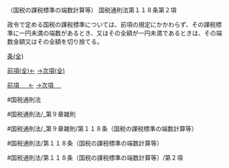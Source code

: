 （国税の課税標準の端数計算等）
国税通則法第１１８条第２項

政令で定める国税の課税標準については、前項の規定にかかわらず、その課税標準に一円未満の端数があるとき、又はその全額が一円未満であるときは、その端数金額又はその全額を切り捨てる。

[条(全)](国税通則法＿＿＿＿＿第１１８条_.md)

[前項(全)←](国税通則法＿＿＿＿＿第１１８条第１項_.md)    [→次項(全)](国税通則法＿＿＿＿＿第１１８条第３項_.md)

[前項 　 ←](国税通則法＿＿＿＿＿第１１８条第１項.md)    [→次項 　 ](国税通則法＿＿＿＿＿第１１８条第３項.md)



#国税通則法

#国税通則法/_第９章雑則

#国税通則法/_第９章雑則/第１１８条（国税の課税標準の端数計算等）

#国税通則法/第１１８条（国税の課税標準の端数計算等）

#国税通則法/第１１８条（国税の課税標準の端数計算等）/第２項


